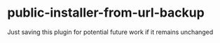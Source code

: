 # public-installer-from-url-backup
Just saving this plugin for potential future work if it remains unchanged

